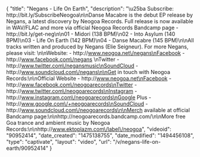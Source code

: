 {
    "title": "Negans - Life On Earth",
    "description": "\u25ba Subscribe: http:\/\/bit.ly\/SubscribeNeogoa\n\nDanse Macabre is the debut EP release by Negans, a latest discovery by Neogoa Records. Full release is now available in WAV\/FLAC and more via official Neogoa Records Bandcamp page - http:\/\/bit.ly\/get-neg\n\n01 - Midori (138 BPM)\n02 - Into Asylum (140 BPM)\n03 - Life On Earth (142 BPM)\n04 - Danse Macabre (145 BPM)\n\nAll tracks written and produced by Negans (Elie Seigneur). For more Negans, please visit: \n\nWebsite: - http:\/\/www.neogoa.net\/negans\nFacebook - http:\/\/www.facebook.com\/negans \nTwitter - http:\/\/www.twitter.com\/negansmusic\nSoundCloud - http:\/\/www.soundcloud.com\/negans\n\nGet in touch with Neogoa Records:\n\nOfficial Website - http:\/\/www.neogoa.net\nFacebook - http:\/\/www.facebook.com\/neogoarecords\nTwitter - http:\/\/www.twitter.com\/neogoarecords\nInstagram - http:\/\/www.instagram.com\/neogoarecords\nGoogle Plus - http:\/\/www.google.com\/+neogoarecords\nSoundCloud - http:\/\/www.soundcloud.com\/neogoarecords\n\nMerch available at official Bandcamp page:\n\nhttp:\/\/neogoarecords.bandcamp.com\/\n\nMore free Goa trance and ambient music by Neogoa Records:\n\nhttp:\/\/www.ektoplazm.com\/label\/neogoa",
    "videoid": "90952414",
    "date_created": "1475138755",
    "date_modified": "1494456108",
    "type": "captivate",
    "layout": "video",
    "url": "\/v\/negans-life-on-earth\/90952414"
}